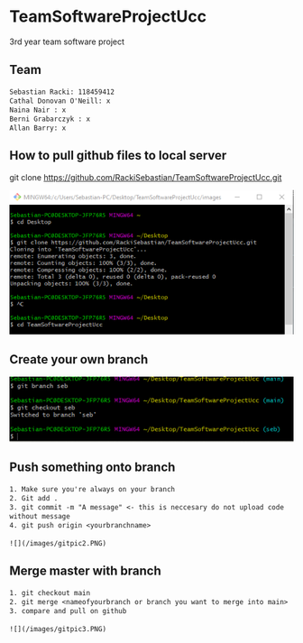 # TeamSoftwareProjectUcc
3rd year team software project

## Team 
    Sebastian Racki: 118459412 
    Cathal Donovan O'Neill: x 
    Naina Nair : x 
    Berni Grabarczyk : x
    Allan Barry: x 

## How to pull github files to local server 

git clone https://github.com/RackiSebastian/TeamSoftwareProjectUcc.git

![](/images/gitpic.PNG)

## Create your own branch

![](/images/gitpic1.PNG)

## Push something onto branch 

    1. Make sure you're always on your branch 
    2. Git add . 
    3. git commit -m "A message" <- this is neccesary do not upload code without message
    4. git push origin <yourbranchname>

    ![](/images/gitpic2.PNG)

## Merge master with branch 

    1. git checkout main 
    2. git merge <nameofyourbranch or branch you want to merge into main>
    3. compare and pull on github 

    ![](/images/gitpic3.PNG)